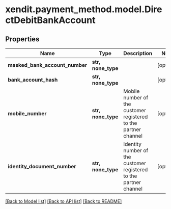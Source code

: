# xendit.payment_method.model.DirectDebitBankAccount


## Properties
Name | Type | Description | Notes
------------ | ------------- | ------------- | -------------
**masked_bank_account_number** | **str, none_type** |  | [optional] 
**bank_account_hash** | **str, none_type** |  | [optional] 
**mobile_number** | **str, none_type** | Mobile number of the customer registered to the partner channel | [optional] 
**identity_document_number** | **str, none_type** | Identity number of the customer registered to the partner channel | [optional] 

[[Back to Model list]](../README.md#documentation-for-models) [[Back to API list]](../README.md#documentation-for-api-endpoints) [[Back to README]](../README.md)



